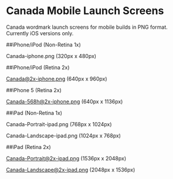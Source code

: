 Canada Mobile Launch Screens
============================

Canada wordmark launch screens for mobile builds in PNG format. Currently iOS versions only.

##iPhone/iPod (Non-Retina 1x)

Canada-iphone.png (320px x 480px)

##iPhone/iPod (Retina 2x)

Canada@2x-iphone.png (640px x 960px)

##iPhone 5 (Retina 2x)

Canada-568h@2x-iphone.png (640px x 1136px)

##iPad (Non-Retina 1x)

Canada-Portrait-ipad.png (768px x 1024px)

Canada-Landscape-ipad.png (1024px x 768px)

##iPad (Retina 2x)

Canada-Portrait@2x-ipad.png (1536px x 2048px)

Canada-Landscape@2x-ipad.png (2048px x 1536px)
